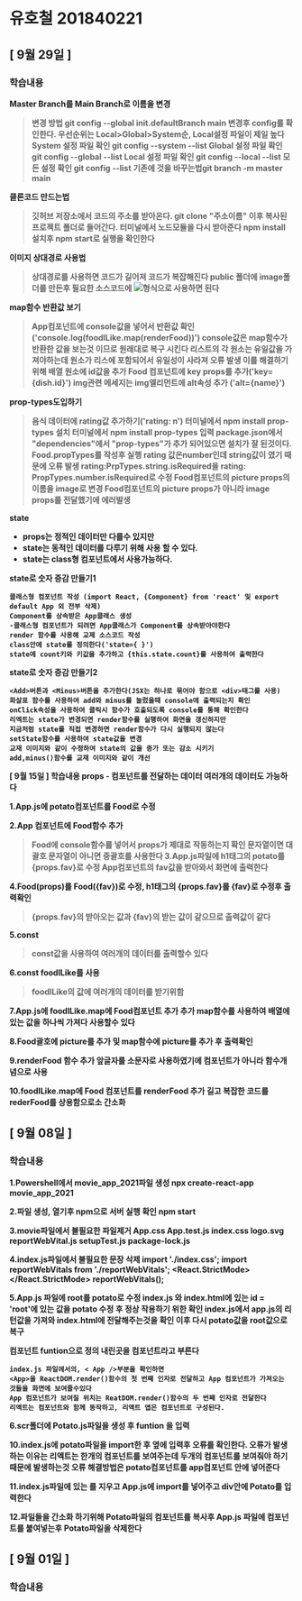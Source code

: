 # 유호철 201840221
## [ 9월 29일 ]
### 학습내용
<b>Master Branch를 Main Branch로 이름을 변경<b>

>변경 방법
git config --global init.defaultBranch main
변경후 config를 확인한다. 우선순위는 Local>Global>System순, Local설정 파일이 제일 높다   
System 설정 파일 확인 git config --system --list
Global 설정 파일 확인 git config --global --list
Local 설정 파일 확인 git config --local --list
모든 설정 확인 git config --list
기존에 것을 바꾸는법git branch -m master main
    
<b>클론코드 만드는법</b>

>깃허브 저장소에서 코드의 주소를 받아온다. 
git clone "주소이름"
이후 복사된 프로젝트 폴더로 들어간다.
터미널에서 노드모듈을 다시 받아준다
npm install 설치후
npm start로 실행을 확인한다

<b>이미지 상대경로 사용법</b>

> 상대경로를 사용하면 코드가 길어져 코드가 복잡해진다
    public 폴더에 image폴더를 만든후
    필요한 소스코드에 <img src=image/이미지이름>형식으로 사용하면 된다

<b>map함수 반환값 보기</b>

>App컴포넌트에 console값을 넣어서 반환값 확인('console.log(foodILike.map(renderFood))')
console값은 map함수가 반환한 값을 보는것 이므로 원래대로 복구 시킨다
리스트의 각 원소는 유일값을 가져야하는데 원소가 리스에 포함되어서 유일성이 사라져 오류 발생
이를 해결하기위해 배열 원소에 id값을 추가
Food 컴포넌트에 key props를 추가('key={dish.id}')
img관련 메세지는 img엘리먼트에 alt속성 추가 ('alt={name}')

<b>prop-types도입하기</b>

>음식 데이터에 rating값 추가하기('rating: n')
터미널에서 npm install prop-types 설치
터미널에서 npm install prop-types 입력
package.json에서 "dependencies"에서 "prop-types"가 추가 되어있으면 설치가 잘 된것이다.
Food.propTypes를 작성후 실행
rating 값은number인데 string값이 였기 때문에 오류 발생
rating:PrpTypes.string.isRequired을 rating: PropTypes.number.isRequired로 수정
Food컴포넌트의 picture props의 이름을 image로 변경
Food컴포넌트의 picture props가 아니라 image props를 전달했기에 에러발생



<b>state</b>

- props는 정적인 데이터만 다를수 있지만
- state는 동적인 데이터를 다루기 위해 사용 할 수 있다.
- state는 class형 컴포넌트에서 사용가능하다.

<b>state로 숫자 증감 만들기1</b>
>  
    클래스형 컴포넌트 작성 (import React, {Component} from 'react' 및 export default App 외 전부 삭제)
    Component를 상속받은 App클래스 생성
    -클래스형 컴포넌트가 되려면 App클래스가 Component를 상속받아야한다
    render 함수를 사용해 교제 소스코드 작성
    class안에 state를 정의한다('state={ }')
    state에 count키와 키값을 추가하고 {this.state.count}를 사용하여 출력한다

<b>state로 숫자 증감 만들기2</b>
>
    <Add>버튼과 <Minus>버튼을 추가한다(JSX는 하나로 묶어야 함으로 <div>태그를 사용)
    화살표 함수를 사용하여 add와 minus를 눌렀을때 console에 출력되는지 확인
    onClick속성을 사용하여 클릭시 함수가 호출되도록 console를 통해 확인한다
    리엑트는 state가 변경되면 render함수를 실행하여 화면을 갱신하지만
    지금처럼 state를 직접 변경하면 render함수가 다시 실행되지 않는다
    setState함수를 사용하여 state값을 변경
    교재 이미지와 같이 수정하여 state의 값을 증가 또는 감소 시키기
    add,minus()함수를 교재 이미지와 같이 개선


[ 9월 15일 ]
학습내용
props - 컴포넌트를 전달하는 데이터
    여러개의 데이터도 가능하다

1.App.js에 potato컴포넌트를 Food로 수정

2.App 컴포넌트에 Food함수 추가
> Food에 console함수를 넣어서 props가 제대로 작동하는지 확인
    문자열이면 대괄호 문자열이 아니면 중괄호를 사용한다
3.App.js파일에 h1태그의 potato를 {props.fav}로 수정
> App컴포넌트의 fav값을 받아와서 화면에 출력한다

4.Food(props)를 Food({fav})로 수정, h1태그의 {props.fav}를 {fav}로 수정후 출력확인
> {props.fav}의 받아오는 값과 {fav}의 받는 값이 같으므로 출력값이 같다

5.const
> const값을 사용하여 여러개의 데이터를 출력할수 있다

6.const foodILike를 사용
> foodILike의 값에 여러개의 데이터를 받기위함

7.App.js에 foodILike.map에 Food컴포넌트 추가 추가
    map함수를 사용하여 배열에 있는 값을 하나씩 가져다 사용할수 있다

8.Food괄호에 picture를 추가 및 map함수에 picture를 추가 후 출력확인

9.renderFood 함수 추가
    앞글자를 소문자로 사용하였기에 컴포넌트가 아니라 함수개념으로 사용

10.foodILike.map에 Food 컴포넌트를 renderFood 추가
    길고 복잡한 코드를 rederFood를 상용함으로소 간소화



## [ 9월 08일 ]
### 학습내용
1.Powershell에서 movie_app_2021파일 생성
    npx create-react-app movie_app_2021

2.파일 생성, 열기후 npm으로 서버 실행 확인
    npm start

3.movie파일에서 불필요한 파일제거
    App.css
    App.test.js
    index.css
    logo.svg
    reportWebVital.js
    setupTest.js
    package-lock.js

4.index.js파일에서 불필요한 문장 삭제
    import './index.css';
    import reportWebVitals from './reportWebVitals';
    <React.StrictMode>
    </React.StrictMode>
    reportWebVitals();

5.App.js 파일에 root를 potato로 수정
    index.js 와 index.html에 있는 id = 'root'에 있는 값을 potato 수정 후 정상 작용하기 위한 확인
    index.js에서 app.js의 리턴값을 가져와 index.html에 전달해주는것을 확인
    이후 다시 potato값을 root값으로 복구

컴포넌트
    funtion으로 정의 내린곳을 컴포넌트라고 부른다

    index.js 파일에서의, < App />부분을 확인하면
    <App>을 ReactDOM.render()함수의 첫 번째 인자로 전달하고 App 컴포넌트가 가져오는 것들을 화면에 보여줄수있다
    App 컴포넌트가 보여질 위치는 ReatDOM.render()함수의 두 번째 인자로 전달한다
    리액트는 컴포넌트와 함께 동작하고, 리액트 앱은 컴포넌트로 구성된다.

6.scr폴더에 Potato.js파일을 생성 후 funtion 을 입력

10.index.js에 potato파일을 import한 후 <Apps />옆에 <Potato />입력후 오류를 확인한다.
    오류가 발생하는 이유는 리엑트는 한개의 컴포넌트를 보여주는데 두개의 컴포넌트를 보여줘야 하기때문에 발생하는것
    오류 해결방법은 potato컴포넌트를 app컴포넌트 안에 넣어준다

11.index.js파일에 있는 <Potato />를 지우고 App.js에 import를 넣어주고 div안에 Potato를 입력한다

12.파일들을 간소화 하기위해 Potato파일의 컴포넌트를 복사후 App.js 파일에 컴포넌트를 붙여넣는후 Potato파일을 삭제한다

## [ 9월 01일 ]
### 학습내용